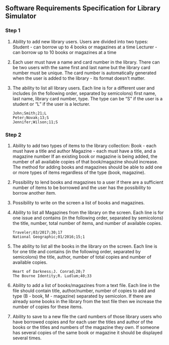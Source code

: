 
## Software Requirements Specification for Library Simulator


### Step 1
1. Ability to add new library users. Users are divided into two types:
   Student - can borrow up to 4 books or magazines at a time
   Lecturer - can borrow up to 10 books or magazines at a time


2. Each user must have a name and card number in the library. There can be two
   users with the same first and last name but the library card number must be unique. The card number is automatically generated when the user is added to the library - its format doesn’t matter.


3. The ability to list all library users. Each line is for a different user and includes (in the following order, separated by semicolons) first name, last name, library card number, type. The type can be “S” if the user is a student or “L” if the user is a lecturer.

   ```
   John;Smith;21;L
   Peter;Novak;13;S
   Jennifer;Wilson;11;S
   ```

### Step 2
1. Ability to add two types of items to the library collection:
   Book - each must have a title and author
   Magazine - each must have a title, and a magazine number
   If an existing book or magazine is being added, the number of all available copies of that book/magazine should increase. The method for adding books and magazines should be able to add one or more types of items regardless of the type (book, magazine).


2. Possibility to lend books and magazines to a user if there are a sufficient number of items to be borrowed and the user has the possibility to borrow another item.


3. Possibility to write on the screen a list of books and magazines.


4. Ability to list all Magazines from the library on the screen. Each line is for one issue and contains (in the following order, separated by semicolons) the title, number, total number of items, and number of available copies.
   ````
   Traveler;03/2017;30;17
   National Geographic;01/2016;15;1
   ````
5. The ability to list all the books in the library on the screen. Each line is for one title
   and contains (in the following order, separated by semicolons) the title, author, number of total copies and number of available copies.
   ````
   Heart of Darkness;J. Conrad;20;7
   The Bourne Identity;R. Ludlum;40;33
   ````

6. Ability to add a list of books/magazines from a text file. Each line in the file should contain title, author/number, number of copies to add and type (B - book, M - magazine) separated by semicolon. If there are already some books in the library from the text file then we increase the number of copies for these items.


7. Ability to save to a new file the card numbers of those library users who have
   borrowed copies and for each user the titles and author of the books or the titles and
   numbers of the magazine they own. If someone has several copies of the same book or magazine it should be displayed several times.
   